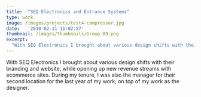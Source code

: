 ```yaml
---
title:  "SEQ Electronics and Entrance Systems"
type: work
image: /images/projects/test4-compressor.jpg
date:   '2010-02-11 11:02:57'
thumbnail: /images/thumbnails/Group 89.png
excerpt:
  "With SEQ Electronics I brought about various design shifts with their branding and website, while opening up new revenue streams with ecommerce sites. During my tenure, I was also the manager for their second location for the last year of my work, on top of my work as the designer."
---
```


With SEQ Electronics I brought about various design shifts with their branding and website, while opening up new revenue streams with ecommerce sites. During my tenure, I was also the manager for their second location for the last year of my work, on top of my work as the designer.